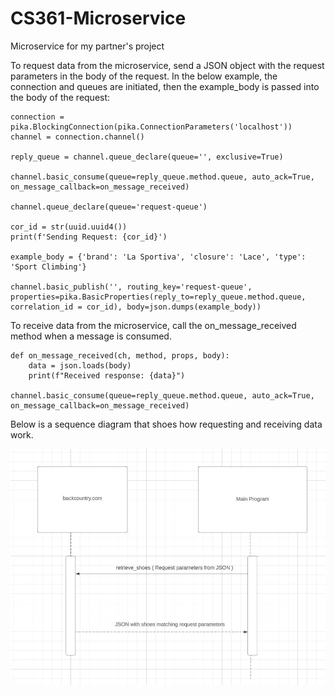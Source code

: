 # CS361-Microservice
Microservice for my partner's project

To request data from the microservice, send a JSON object with the request parameters in the body of the request.  In the below example, the connection and queues are initiated, then the example_body is passed into the body of the request: 
    
    connection = pika.BlockingConnection(pika.ConnectionParameters('localhost'))
    channel = connection.channel()
    
    reply_queue = channel.queue_declare(queue='', exclusive=True)
    
    channel.basic_consume(queue=reply_queue.method.queue, auto_ack=True, on_message_callback=on_message_received)
    
    channel.queue_declare(queue='request-queue')
    
    cor_id = str(uuid.uuid4())
    print(f'Sending Request: {cor_id}')
    
    example_body = {'brand': 'La Sportiva', 'closure': 'Lace', 'type': 'Sport Climbing'}

    channel.basic_publish('', routing_key='request-queue', properties=pika.BasicProperties(reply_to=reply_queue.method.queue, correlation_id = cor_id), body=json.dumps(example_body))


To receive data from the microservice, call the on_message_received method when a message is consumed.  

    def on_message_received(ch, method, props, body):
        data = json.loads(body)
        print(f"Received response: {data}")
    
    channel.basic_consume(queue=reply_queue.method.queue, auto_ack=True, on_message_callback=on_message_received)


Below is a sequence diagram that shoes how requesting and receiving data work.  

<img src="/ULM sequence diagram.jpg" alt="Alt text" title="Optional title">